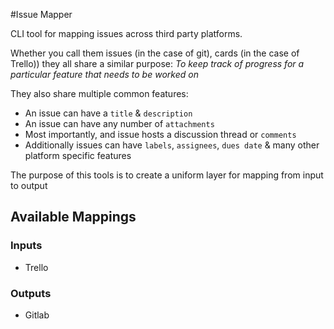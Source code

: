 #Issue Mapper

CLI tool for mapping issues across third party platforms.

Whether you call them issues (in the case of git), cards (in the case of Trello)) they all
share a similar purpose: *To keep track of progress for a particular feature that needs to be worked on*

They also share multiple common features:

- An issue can have a `title` & `description`
- An issue can have any number of `attachments`
- Most importantly, and issue hosts a discussion thread or `comments`
- Additionally issues can have `labels`, `assignees`, `dues date` & many other platform specific features

The purpose of this tools is to create a uniform layer for mapping from input to output

## Available Mappings

### Inputs
- Trello 

### Outputs
- Gitlab
